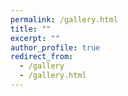 ```yaml
---
permalink: /gallery.html
title: ""
excerpt: ""
author_profile: true
redirect_from: 
  - /gallery
  - /gallery.html
---
```

